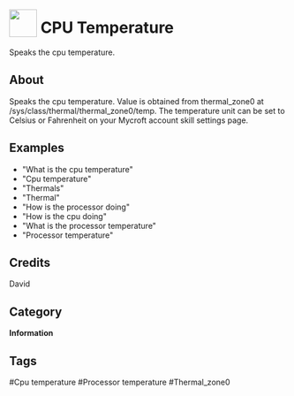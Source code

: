 # <img src="https://raw.githack.com/FortAwesome/Font-Awesome/master/svgs/solid/thermometer-half.svg" card_color="#FD9E66" width="50" height="50" style="vertical-align:bottom"/> CPU Temperature
Speaks the cpu temperature.

## About
Speaks the cpu temperature. Value is obtained from thermal_zone0 at /sys/class/thermal/thermal_zone0/temp. The temperature unit can be set to Celsius or Fahrenheit on your Mycroft account skill settings page.

## Examples
* "What is the cpu temperature"
* "Cpu temperature"
* "Thermals"
* "Thermal"
* "How is the processor doing"
* "How is the cpu doing"
* "What is the processor temperature"
* "Processor temperature"

## Credits
David

## Category
**Information**

## Tags
#Cpu temperature
#Processor temperature
#Thermal_zone0

